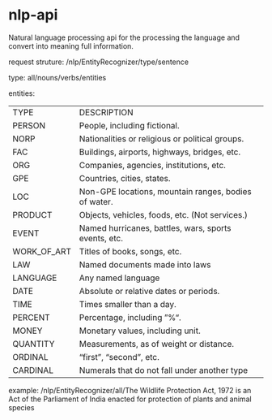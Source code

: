 # nlp-api
Natural language processing api for the processing the language and convert into meaning full information.

request struture:
<host>/nlp/EntityRecognizer/type/sentence

type: all/nouns/verbs/entities

entities:

<table>
	<tr>
		<td>TYPE</td>
		<td>DESCRIPTION</td>
	</tr>
	<tr>
		<td>PERSON</td>
		<td>People, including fictional.</td>
	</tr>
	<tr>
		<td>NORP</td>
		<td>Nationalities or religious or political groups.</td>
	</tr>
	<tr>
		<td>FAC</td>
		<td>Buildings, airports, highways, bridges, etc.</td>
	</tr>
	<tr>
		<td>ORG</td>
		<td>Companies, agencies, institutions, etc.</td>
	</tr>
	<tr>
		<td>GPE</td>
		<td>Countries, cities, states.</td>
	</tr>
	<tr>
		<td>LOC</td>
		<td>Non-GPE locations, mountain ranges, bodies of water.</td>
	</tr>
	<tr>
		<td>PRODUCT</td>
		<td>Objects, vehicles, foods, etc. (Not services.)</td>
	</tr>
	<tr>
		<td>EVENT</td>
		<td>Named hurricanes, battles, wars, sports events, etc.</td>
	</tr>
	<tr>
		<td>WORK_OF_ART</td>
		<td>Titles of books, songs, etc.</td>
	</tr>
	<tr>
		<td>LAW</td>
		<td>Named documents made into laws</td>
	</tr>
	<tr>
		<td>LANGUAGE</td>
		<td>Any named language</td>
	</tr>
	<tr>
		<td>DATE</td>
		<td>Absolute or relative dates or periods.</td>
	</tr>
	<tr>
		<td>TIME</td>
		<td>Times smaller than a day.</td>
	</tr>
	<tr>
		<td>PERCENT</td>
		<td>Percentage, including ”%“.</td>
	</tr>
	<tr>
		<td>MONEY</td>
		<td>Monetary values, including unit.</td>
	</tr>
	<tr>
		<td>QUANTITY</td>
		<td>Measurements, as of weight or distance.</td>
	</tr>
	<tr>
		<td>ORDINAL</td>
		<td>“first”, “second”, etc.</td>
	</tr>
	<tr>
		<td>CARDINAL</td>
		<td>Numerals that do not fall under another type</td>
	</tr>
	
</table>

example:
<host>/nlp/EntityRecognizer/all/The Wildlife Protection Act, 1972 is an Act of the Parliament of India enacted for protection of plants and animal species
	
	

